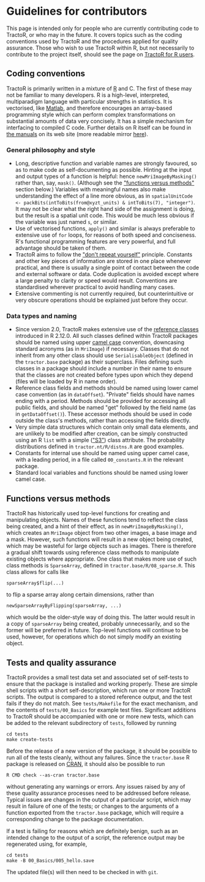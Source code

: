 # Guidelines for contributors

This page is intended only for people who are currently contributing code to TractoR, or who may in the future. It covers topics such as the coding conventions used by TractoR and the procedures applied for quality assurance. Those who wish to use TractoR within R, but not necessarily to contribute to the project itself, should see the page on [TractoR for R users](TractoR-for-R-users.html).

## Coding conventions

TractoR is primarily written in a mixture of [R](http://www.r-project.org) and C. The first of these may not be familiar to many developers. R is a high-level, interpreted, multiparadigm language with particular strengths in statistics. It is vectorised, like [Matlab](http://www.mathworks.com), and therefore encourages an array-based programming style which can perform complex transformations on substantial amounts of data very concisely. It has a simple mechanism for interfacing to compiled C code. Further details on R itself can be found in [the manuals](http://cran.r-project.org/manuals.html) on its web site (more readable mirror [here](http://r-manuals.flakery.org)).

### General philosophy and style

- Long, descriptive function and variable names are strongly favoured, so as to make code as self-documenting as possible. Hinting at the input and output types of a function is helpful: hence `newMriImageByMasking()` rather than, say, `mask()`. (Although see the ["functions versus methods"](#functions-versus-methods) section below.) Variables with meaningful names also make understanding the effect of a line more obvious, as in `spatialUnitCode <- packBits(intToBits(from@xyzt_units) & intToBits(7), "integer")`. It may not be clear what the right hand side of the assignment is doing, but the result is a spatial unit code. This would be much less obvious if the variable was just named `s`, or similar.
- Use of vectorised functions, `apply()` and similar is always preferable to extensive use of `for` loops, for reasons of both speed and conciseness. R's functional programming features are very powerful, and full advantage should be taken of them.
- TractoR aims to follow the ["don't repeat yourself"](http://en.wikipedia.org/wiki/Don%27t_Repeat_Yourself) principle. Constants and other key pieces of information are stored in one place whenever practical, and there is usually a single point of contact between the code and external software or data. Code duplication is avoided except where a large penalty to clarity or speed would result. Conventions are standardised wherever practical to avoid handling many cases.
- Extensive commenting is not currently required, but counterintuitive or very obscure operations should be explained just before they occur.

### Data types and naming

- Since version 2.0, TractoR makes extensive use of the [reference classes](http://stat.ethz.ch/R-manual/R-devel/library/methods/html/refClass.html) introduced in R 2.12.0. All such classes defined within TractoR packages should be named using upper [camel case](http://en.wikipedia.org/wiki/CamelCase) convention, downcasing standard acronyms (as in `MriImage`) if necessary. Classes that do not inherit from any other class should use `SerialisableObject` (defined in the `tractor.base` package) as their superclass. Files defining such classes in a package should include a number in their name to ensure that the classes are not created before types upon which they depend (files will be loaded by R in name order).
- Reference class fields and methods should be named using lower camel case convention (as in `dataOffset`). "Private" fields should have names ending with a period. Methods should be provided for accessing all public fields, and should be named "get" followed by the field name (as in `getDataOffset()`). These accessor methods should be used in code outside the class's methods, rather than accessing the fields directly.
- Very simple data structures which contain only small data elements, and are unlikely to be modified after creation, can be simply constructed using an R `list` with a simple (["S3"](https://github.com/hadley/devtools/wiki/S3)) class attribute. The probability distributions defined in `tractor.nt/R/distns.R` are good examples.
- Constants for internal use should be named using upper camel case, with a leading period, in a file called `00_constants.R` in the relevant package.
- Standard local variables and functions should be named using lower camel case.

## Functions versus methods

TractoR has historically used top-level functions for creating and manipulating objects. Names of these functions tend to reflect the class being created, and a hint of their effect, as in `newMriImageByMasking()`, which creates an `MriImage` object from two other images, a base image and a mask. However, such functions will result in a new object being created, which may be wasteful for large objects such as images. There is therefore a gradual shift towards using reference class methods to manipulate existing objects where appropriate. One class that makes more use of such class methods is `SparseArray`, defined in `tractor.base/R/08_sparse.R`. This class allows for calls like

    sparseArray$flip(...)

to flip a sparse array along certain dimensions, rather than

    newSparseArrayByFlipping(sparseArray, ...)

which would be the older-style way of doing this. The latter would result in a copy of `sparseArray` being created, probably unnecessarily, and so the former will be preferred in future. Top-level functions will continue to be used, however, for operations which do not simply modify an existing object.

## Tests and quality assurance

TractoR provides a small test data set and associated set of self-tests to ensure that the package is installed and working properly. These are simple shell scripts with a short self-description, which run one or more TractoR scripts. The output is compared to a stored reference output, and the test fails if they do not match. See `tests/Makefile` for the exact mechanism, and the contents of `tests/00_Basics` for example test files. Significant additions to TractoR should be accompanied with one or more new tests, which can be added to the relevant subdirectory of `tests`, followed by running

    cd tests
    make create-tests

Before the release of a new version of the package, it should be possible to run all of the tests cleanly, without any failures. Since the `tractor.base` R package is released on [CRAN](http://cran.r-project.org), it should also be possible to run

    R CMD check --as-cran tractor.base

without generating any warnings or errors. Any issues raised by any of these quality assurance processes need to be addressed before release. Typical issues are changes in the output of a particular script, which may result in failure of one of the tests; or changes to the arguments of a function exported from the `tractor.base` package, which will require a corresponding change to the package documentation.

If a test is failing for reasons which are definitely benign, such as an intended change to the output of a script, the reference output may be regenerated using, for example,

    cd tests
    make -B 00_Basics/005_hello.save

The updated file(s) will then need to be checked in with `git`.
